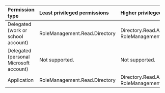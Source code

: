 |Permission type|Least privileged permissions|Higher privileged permissions|
|:---|:---|:---|
|Delegated (work or school account)|RoleManagement.Read.Directory|Directory.Read.All, RoleManagement.ReadWrite.Directory|
|Delegated (personal Microsoft account)|Not supported.|Not supported.|
|Application|RoleManagement.Read.Directory|Directory.Read.All, RoleManagement.ReadWrite.Directory|